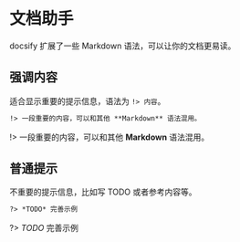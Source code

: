 # 文档助手

docsify 扩展了一些 Markdown 语法，可以让你的文档更易读。


## 强调内容

适合显示重要的提示信息，语法为 `!> 内容`。

```markdown
!> 一段重要的内容，可以和其他 **Markdown** 语法混用。
```

!> 一段重要的内容，可以和其他 **Markdown** 语法混用。


## 普通提示

不重要的提示信息，比如写 TODO 或者参考内容等。

```markdown
?> *TODO* 完善示例
```

?> *TODO* 完善示例

